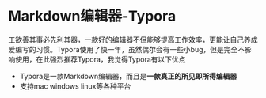 # Markdown编辑器-Typora

工欲善其事必先利其器，一款好的编辑器不但能够提高工作效率，更能让自己养成爱编写的习惯。Typora使用了快一年，虽然偶尔会有一些小bug，但是完全不影响使用，在此强烈推荐Typora，我觉得Typora有以下优点

- Typora是一款Markdown编辑器，而且是**一款真正的所见即所得编辑器**
- 支持mac windows linux等各种平台
